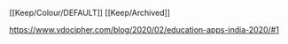 [[Keep/Colour/DEFAULT]] [[Keep/Archived]] 

https://www.vdocipher.com/blog/2020/02/education-apps-india-2020/#1

